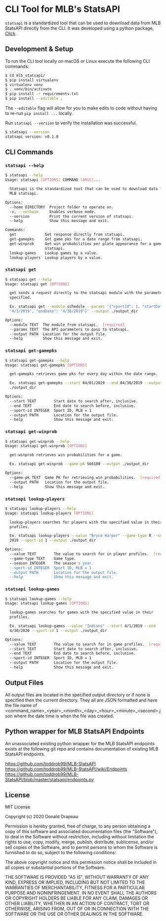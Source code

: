 # CLI Tool for MLB's StatsAPI

`statsapi` is a standardized tool that can be used to download data from
MLB StatsAPI directly from the CLI. It was developed using a python package, [Click](https://click.palletsprojects.com/en/7.x/).

## Development & Setup

To run the CLI tool locally on macOS or Linux execute the following CLI commands:
```sh
$ cd mlb_statsapi/
$ pip install virtualenv
$ virtualenv venv
$ . venv/bin/activate
$ pip install -r requirements.txt
$ pip install --editable .
```

The `--editable` flag will allow for you to make edits to code without having to
re-run `pip install ...` locally.

Run `statsapi --version` to verify the installation was successful.
```sh
$ statsapi --version
statsapi version: v0.1.0
```

## CLI Commands
### `statsapi --help`
```sh
$ statsapi --help
Usage: statsapi [OPTIONS] COMMAND [ARGS]...

  Statsapi is the standardized tool that can be used to download data from
  MLB statsapi.

Options:
  --home DIRECTORY  Project folder to operate on.
  -v, --verbose     Enables verbose mode.
  --version         Print the current version of statsapi.
  --help            Show this message and exit.

Commands:
  get             Get response directly from statsapi.
  get-gamepks     Get game pks for a date range from statsapi.
  get-winprob     Get win probabilities per plate appearance for a game from
                  statsapi.
  lookup-games    Lookup games by a value.
  lookup-players  Lookup players by a value.
```
### `statsapi get`  
```sh
$ statsapi get --help
Usage: statsapi get [OPTIONS]

  get sends a request directly to the statsapi module with the parameters
  specified.

  Ex. statsapi get --module schedule --params '{"sportId": 1, "startDate":
  "4/1/2019", "endDate": "4/30/2019"}' --output ./output_dir

Options:
  --module TEXT  The module from statsapi.  [required]
  --params TEXT  The API parameters to pass to statsapi.
  --output PATH  Location for the output file.
  --help         Show this message and exit.
```
### `statsapi get-gamepks`  
```sh
$ statsapi get-gamepks --help
Usage: statsapi get-gamepks [OPTIONS]

  get-gamepks retrieves game pks for every day within the date range.

  Ex. statsapi get-gamepks --start 04/01/2019 --end 04/30/2019 --output
  ./output_dir

Options:
  --start TEXT        Start date to search after, inclusive.
  --end TEXT          End date to search before, inclusive.
  --sport-id INTEGER  Sport ID, MLB = 1
  --output PATH       Location for the output file.
  --help              Show this message and exit.
```
### `statsapi get-winprob`  
```sh
$ statsapi get-winprob --help
Usage: statsapi get-winprob [OPTIONS]

  get-winprob retrieves win probabilities for a game.

  Ex. statsapi get-winprob --game-pk 566180 --output ./output_dir

Options:
  --game-pk TEXT  Game PK for retrieving win probabilities.  [required]
  --output PATH   Location for the output file.
  --help          Show this message and exit.
```
### `statsapi lookup-players`
```sh
$ statsapi lookup-players --help
Usage: statsapi lookup-players [OPTIONS]

  lookup-players searches for players with the specified value in their
  profiles.

  Ex. statsapi lookup-players --value "Bryce Harper" --game-type R --season
  2019 --sport-id 1 --output ./output_dir

Options:
  --value TEXT        The value to search for in player profiles.  [required]
  --game-type TEXT    Game type.
  --season INTEGER    The season's year.
  --sport-id INTEGER  Sport ID, MLB = 1
  --output PATH       Location for the output file.
  --help              Show this message and exit.
```
### `statsapi lookup-games`  
```sh
$ statsapi lookup-games --help
Usage: statsapi lookup-games [OPTIONS]

  lookup-games searches for games with the specified value in their
  profiles.

  Ex. statsapi lookup-games --value "Indians" --start 4/1/2019 --end
  4/30/2020 --sport-id 1 --output ./output_dir

Options:
  --value TEXT        The value to search for in game profiles.  [required]
  --start TEXT        Start date to search after, inclusive.
  --end TEXT          End date to search before, inclusive.
  --sport-id INTEGER  Sport ID, MLB = 1
  --output PATH       Location for the output file.
  --help              Show this message and exit.
```

## Output Files
All output files are located in the specified output directory or if none is specified then the current directory. They all are JSON formatted and have the file name of <command_name>\_\<year>\_\<month>\_\<day>\_\<hour>\_\<minute>\_\<second>.json where the date time is when the file was created.

## Python wrapper for MLB StatsAPI Endpoints

An unassociated existing python wrapper for the MLB StatsAPI endpoints exists at the following git repo and contains documentation of existing MLB StatsAPI endpoints.  

https://github.com/toddrob99/MLB-StatsAPI  
https://github.com/toddrob99/MLB-StatsAPI/wiki/Endpoints  
https://github.com/toddrob99/MLB-StatsAPI/blob/master/statsapi/endpoints.py  

## License

MIT License

Copyright (c) 2020 Donald Drapeau

Permission is hereby granted, free of charge, to any person obtaining a copy
of this software and associated documentation files (the "Software"), to deal
in the Software without restriction, including without limitation the rights
to use, copy, modify, merge, publish, distribute, sublicense, and/or sell
copies of the Software, and to permit persons to whom the Software is
furnished to do so, subject to the following conditions:

The above copyright notice and this permission notice shall be included in all
copies or substantial portions of the Software.

THE SOFTWARE IS PROVIDED "AS IS", WITHOUT WARRANTY OF ANY KIND, EXPRESS OR
IMPLIED, INCLUDING BUT NOT LIMITED TO THE WARRANTIES OF MERCHANTABILITY,
FITNESS FOR A PARTICULAR PURPOSE AND NONINFRINGEMENT. IN NO EVENT SHALL THE
AUTHORS OR COPYRIGHT HOLDERS BE LIABLE FOR ANY CLAIM, DAMAGES OR OTHER
LIABILITY, WHETHER IN AN ACTION OF CONTRACT, TORT OR OTHERWISE, ARISING FROM,
OUT OF OR IN CONNECTION WITH THE SOFTWARE OR THE USE OR OTHER DEALINGS IN THE
SOFTWARE.
